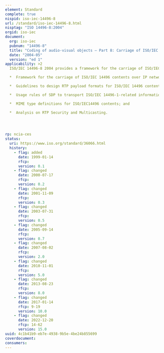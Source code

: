 ```yaml
---
element: Standard
complete: true
nispid: iso-iec-14496-8
url: /standard/iso-iec-14496-8.html
nisptag: "ISO 14496-8:2004"
orgid: iso-iec
document:
  org: iso-iec
  pubnum: "14496-8"
  title: "Coding of audio-visual objects — Part 8: Carriage of ISO/IEC 14496 contents over IP networks"
  date: "2004-05"
  version: "ed 1"
applicability: >2
  ISO/IEC 14496-8 2004 provides a framework for the carriage of ISO/IEC 14496 contents over IP networks and guidelines for designing payload format specifications for the detailed mapping of ISO/IEC 14496 content into several IP-based protocols. More specifically   

  *  Framework for the carriage of ISO/IEC 14496 contents over IP networks;

  *  Guidelines to design RTP payload formats for ISO/IEC 14496 contents including fragementation and concatenation rules;

  *  Usage rules of SDP to transport ISO/IEC 14496-1-related information;

  *  MIME type definitions for ISO/IEC14496 contents; and

  *  Analysis on RTP Security and Multicasting.



  
rp: ncia-ces
status:
  uri: https://www.iso.org/standard/36066.html
  history: 
    - flag: added
      date: 1999-01-14
      rfcp: 
      version: 0.1
    - flag: changed
      date: 2000-07-17
      rfcp: 
      version: 0.2
    - flag: changed
      date: 2001-11-09
      rfcp: 
      version: 0.3
    - flag: changed
      date: 2003-07-31
      rfcp: 
      version: 0.5
    - flag: changed
      date: 2005-09-14
      rfcp: 
      version: 0.7
    - flag: changed
      date: 2007-08-02
      rfcp: 
      version: 2.0
    - flag: changed
      date: 2010-11-01
      rfcp: 
      version: 5.0
    - flag: changed
      date: 2013-08-23
      rfcp: 
      version: 8.0
    - flag: changed
      date: 2017-01-14
      rfcp: 9-19
      version: 10.0
    - flag: changed
      date: 2022-12-20
      rfcp: 14-62
      version: 15.0
uuid: 4c1b41b9-eb7e-4938-9b5e-4be24b855699
coverdocument:
consumers:
---
```


